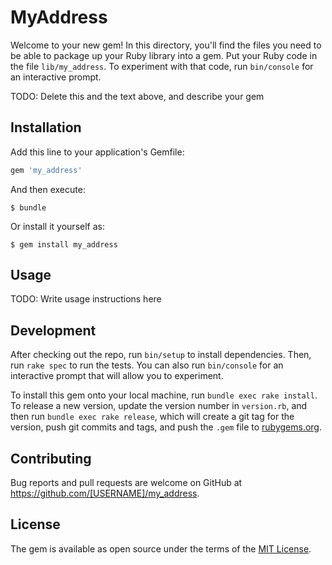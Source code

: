 # MyAddress

Welcome to your new gem! In this directory, you'll find the files you need to be able to package up your Ruby library into a gem. Put your Ruby code in the file `lib/my_address`. To experiment with that code, run `bin/console` for an interactive prompt.

TODO: Delete this and the text above, and describe your gem

## Installation

Add this line to your application's Gemfile:

```ruby
gem 'my_address'
```

And then execute:

    $ bundle

Or install it yourself as:

    $ gem install my_address

## Usage

TODO: Write usage instructions here

## Development

After checking out the repo, run `bin/setup` to install dependencies. Then, run `rake spec` to run the tests. You can also run `bin/console` for an interactive prompt that will allow you to experiment.

To install this gem onto your local machine, run `bundle exec rake install`. To release a new version, update the version number in `version.rb`, and then run `bundle exec rake release`, which will create a git tag for the version, push git commits and tags, and push the `.gem` file to [rubygems.org](https://rubygems.org).

## Contributing

Bug reports and pull requests are welcome on GitHub at https://github.com/[USERNAME]/my_address.


## License

The gem is available as open source under the terms of the [MIT License](http://opensource.org/licenses/MIT).

